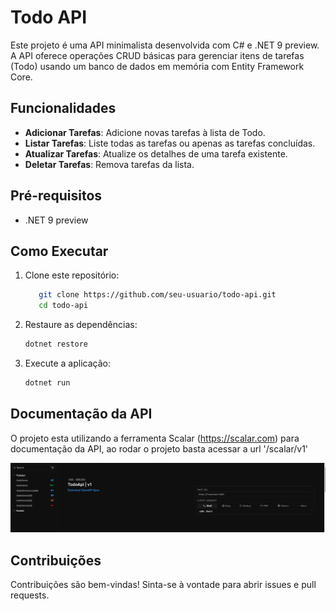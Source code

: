 # Todo API

Este projeto é uma API minimalista desenvolvida com C# e .NET 9 preview. A API oferece operações CRUD básicas para gerenciar itens de tarefas (Todo) usando um banco de dados em memória com Entity Framework Core.

## Funcionalidades

- **Adicionar Tarefas**: Adicione novas tarefas à lista de Todo.
- **Listar Tarefas**: Liste todas as tarefas ou apenas as tarefas concluídas.
- **Atualizar Tarefas**: Atualize os detalhes de uma tarefa existente.
- **Deletar Tarefas**: Remova tarefas da lista.

## Pré-requisitos

- .NET 9 preview

## Como Executar

1. Clone este repositório:
    ```bash
       git clone https://github.com/seu-usuario/todo-api.git
       cd todo-api
    ```

2. Restaure as dependências:
    ```bash
    dotnet restore
    ```

3. Execute a aplicação:
    ```bash
    dotnet run
    ```

## Documentação da API
O projeto esta utilizando a ferramenta Scalar (https://scalar.com) para documentação da API, ao rodar o projeto basta acessar a url '/scalar/v1'

![alt text](image.png)

## Contribuições

Contribuições são bem-vindas! Sinta-se à vontade para abrir issues e pull requests.

